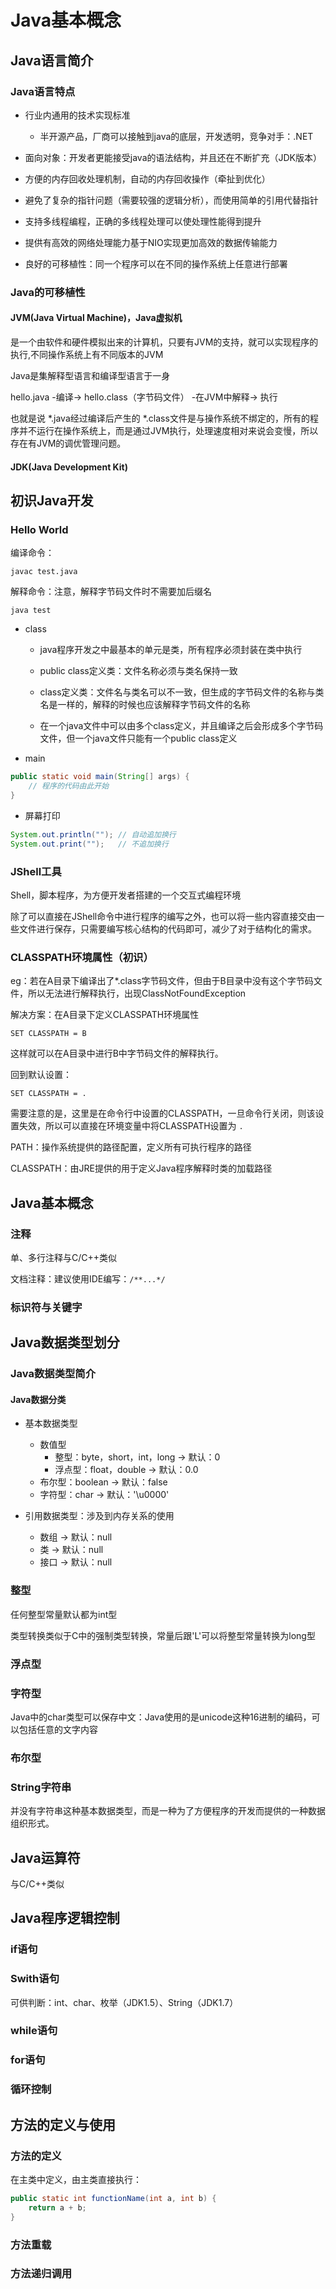 # Java基本概念

## Java语言简介

### Java语言特点

- 行业内通用的技术实现标准
  - 半开源产品，厂商可以接触到java的底层，开发透明，竞争对手：.NET
- 面向对象：开发者更能接受java的语法结构，并且还在不断扩充（JDK版本）

- 方便的内存回收处理机制，自动的内存回收操作（牵扯到优化）

- 避免了复杂的指针问题（需要较强的逻辑分析），而使用简单的引用代替指针

- 支持多线程编程，正确的多线程处理可以使处理性能得到提升

- 提供有高效的网络处理能力基于NIO实现更加高效的数据传输能力

- 良好的可移植性：同一个程序可以在不同的操作系统上任意进行部署

### Java的可移植性

#### JVM(Java Virtual Machine)，Java虚拟机

是一个由软件和硬件模拟出来的计算机，只要有JVM的支持，就可以实现程序的执行,不同操作系统上有不同版本的JVM

Java是集解释型语言和编译型语言于一身

hello.java -编译-> hello.class（字节码文件） -在JVM中解释-> 执行

也就是说 *.java经过编译后产生的 *.class文件是与操作系统不绑定的，所有的程序并不运行在操作系统上，而是通过JVM执行，处理速度相对来说会变慢，所以存在有JVM的调优管理问题。

#### JDK(Java Development Kit)

## 初识Java开发

### Hello World

编译命令：

```
javac test.java
```

解释命令：注意，解释字节码文件时不需要加后缀名

```
java test
```

- class
  - java程序开发之中最基本的单元是类，所有程序必须封装在类中执行

  - public class定义类：文件名称必须与类名保持一致

  - class定义类：文件名与类名可以不一致，但生成的字节码文件的名称与类名是一样的，解释的时候也应该解释字节码文件的名称

  - 在一个java文件中可以由多个class定义，并且编译之后会形成多个字节码文件，但一个java文件只能有一个public class定义

- main

```java
public static void main(String[] args) {
    // 程序的代码由此开始
}
```

- 屏幕打印

```java
System.out.println(""); // 自动追加换行
System.out.print("");   // 不追加换行
```

### JShell工具

Shell，脚本程序，为方便开发者搭建的一个交互式编程环境

除了可以直接在JShell命令中进行程序的编写之外，也可以将一些内容直接交由一些文件进行保存，只需要编写核心结构的代码即可，减少了对于结构化的需求。

### CLASSPATH环境属性（初识）

eg：若在A目录下编译出了*.class字节码文件，但由于B目录中没有这个字节码文件，所以无法进行解释执行，出现ClassNotFoundException

解决方案：在A目录下定义CLASSPATH环境属性

```
SET CLASSPATH = B
```

这样就可以在A目录中进行B中字节码文件的解释执行。

回到默认设置：

```
SET CLASSPATH = .
```

需要注意的是，这里是在命令行中设置的CLASSPATH，一旦命令行关闭，则该设置失效，所以可以直接在环境变量中将CLASSPATH设置为 `.`

PATH：操作系统提供的路径配置，定义所有可执行程序的路径

CLASSPATH：由JRE提供的用于定义Java程序解释时类的加载路径

## Java基本概念

### 注释

单、多行注释与C/C++类似

文档注释：建议使用IDE编写：`/**...*/`

### 标识符与关键字

## Java数据类型划分

### Java数据类型简介

#### Java数据分类

- 基本数据类型
  - 数值型
    - 整型：byte，short，int，long  -> 默认：0
    - 浮点型：float，double         -> 默认：0.0
  - 布尔型：boolean                 -> 默认：false
  - 字符型：char                    -> 默认：'\u0000'

- 引用数据类型：涉及到内存关系的使用
  - 数组                            -> 默认：null    
  - 类                              -> 默认：null
  - 接口                            -> 默认：null

### 整型

任何整型常量默认都为int型

类型转换类似于C中的强制类型转换，常量后跟'L'可以将整型常量转换为long型

### 浮点型

### 字符型

Java中的char类型可以保存中文：Java使用的是unicode这种16进制的编码，可以包括任意的文字内容

### 布尔型

### String字符串

并没有字符串这种基本数据类型，而是一种为了方便程序的开发而提供的一种数据组织形式。

## Java运算符

与C/C++类似

## Java程序逻辑控制

### if语句

### Swith语句

可供判断：int、char、枚举（JDK1.5）、String（JDK1.7）

### while语句

### for语句

### 循环控制

## 方法的定义与使用

### 方法的定义

在主类中定义，由主类直接执行：

```java
public static int functionName(int a, int b) {
    return a + b;
}
```

### 方法重载

### 方法递归调用
